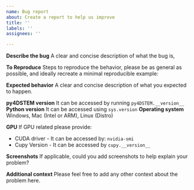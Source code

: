 ```yaml
---
name: Bug report
about: Create a report to help us improve
title: ''
labels: ''
assignees: ''

---
```


**Describe the bug**
A clear and concise description of what the bug is, 

**To Reproduce**
Steps to reproduce the behavior, please be as general as possible, and ideally recreate a minimal reproducible example:

**Expected behavior**
A clear and concise description of what you expected to happen.


**py4DSTEM version** 
It can be accessed by running `py4DSTEM.__version__`
**Python version**
It can be accessed using `sys.version`
**Operating system** 
Windows, Mac (Intel or ARM), Linux (Distro)

**GPU**
If GPU related please provide:
- CUDA driver - It can be accessed by: `nvidia-smi`
- Cupy Version - It can be accessed by `cupy.__version__`

**Screenshots**
If applicable, could you add screenshots to help explain your problem?


**Additional context**
Please feel free to add any other context about the problem here.
